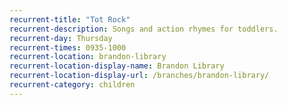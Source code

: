 ```yaml
---
recurrent-title: "Tot Rock"
recurrent-description: Songs and action rhymes for toddlers.
recurrent-day: Thursday
recurrent-times: 0935-1000
recurrent-location: brandon-library
recurrent-location-display-name: Brandon Library
recurrent-location-display-url: /branches/brandon-library/
recurrent-category: children
---
```

